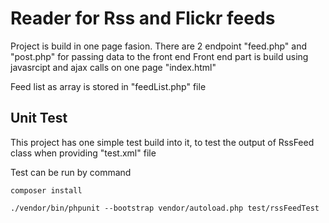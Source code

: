 # Reader for Rss and Flickr feeds

Project is build in one page fasion.
There are 2 endpoint "feed.php" and "post.php" for passing data to the front end
Front end part is build using javasrcipt and ajax calls on one page "index.html"

Feed list as array is stored in "feedList.php" file


## Unit Test

This project has one simple test build into it, to test the output of RssFeed class when providing "test.xml" file

Test can be run by command
```
composer install
```

```
./vendor/bin/phpunit --bootstrap vendor/autoload.php test/rssFeedTest
```
